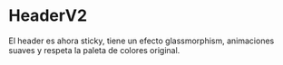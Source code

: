 # HeaderV2
El header es ahora sticky, tiene un efecto glassmorphism, animaciones suaves y respeta la paleta de colores original.
